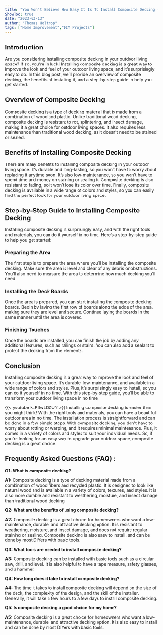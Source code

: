 ```yaml
---
title: "You Won't Believe How Easy It Is To Install Composite Decking - Here's How!"
ShowToc: true 
date: "2023-03-13"
author: "Thomas Holtrop" 
tags: ["Home Improvement","DIY Projects"]
---
```

## Introduction

Are you considering installing composite decking in your outdoor living space? If so, you’re in luck! Installing composite decking is a great way to improve the look and feel of your outdoor living space, and it’s surprisingly easy to do. In this blog post, we’ll provide an overview of composite decking, the benefits of installing it, and a step-by-step guide to help you get started. 

## Overview of Composite Decking 

Composite decking is a type of decking material that is made from a combination of wood and plastic. Unlike traditional wood decking, composite decking is resistant to rot, splintering, and insect damage, making it a great choice for outdoor living spaces. It also requires less maintenance than traditional wood decking, as it doesn’t need to be stained or sealed.

## Benefits of Installing Composite Decking

There are many benefits to installing composite decking in your outdoor living space. It’s durable and long-lasting, so you won’t have to worry about replacing it anytime soon. It’s also low-maintenance, so you won’t have to spend time and money on staining or sealing it. Composite decking is also resistant to fading, so it won’t lose its color over time. Finally, composite decking is available in a wide range of colors and styles, so you can easily find the perfect look for your outdoor living space.

## Step-by-Step Guide to Installing Composite Decking

Installing composite decking is surprisingly easy, and with the right tools and materials, you can do it yourself in no time. Here’s a step-by-step guide to help you get started:

### Preparing the Area

The first step is to prepare the area where you’ll be installing the composite decking. Make sure the area is level and clear of any debris or obstructions. You’ll also need to measure the area to determine how much decking you’ll need.

### Installing the Deck Boards

Once the area is prepared, you can start installing the composite decking boards. Begin by laying the first row of boards along the edge of the area, making sure they are level and secure. Continue laying the boards in the same manner until the area is covered.

### Finishing Touches

Once the boards are installed, you can finish the job by adding any additional features, such as railings or stairs. You can also add a sealant to protect the decking from the elements.

## Conclusion

Installing composite decking is a great way to improve the look and feel of your outdoor living space. It’s durable, low-maintenance, and available in a wide range of colors and styles. Plus, it’s surprisingly easy to install, so you can do it yourself in no time. With this step-by-step guide, you’ll be able to transform your outdoor living space in no time.

{{< youtube kLPIIwLDZUY >}} 
Installing composite decking is easier than you might think! With the right tools and materials, you can have a beautiful outdoor area in no time. The installation process is straightforward and can be done in a few simple steps. With composite decking, you don't have to worry about rotting or warping, and it requires minimal maintenance. Plus, it comes in a variety of colors and styles to suit your individual needs. So, if you're looking for an easy way to upgrade your outdoor space, composite decking is a great choice.

## Frequently Asked Questions (FAQ) :
**Q1: What is composite decking?**

**A1:** Composite decking is a type of decking material made from a combination of wood fibers and recycled plastic. It is designed to look like natural wood and is available in a variety of colors, textures, and styles. It is also more durable and resistant to weathering, moisture, and insect damage than traditional wood decking. 

**Q2: What are the benefits of using composite decking?**

**A2:** Composite decking is a great choice for homeowners who want a low-maintenance, durable, and attractive decking option. It is resistant to weathering, moisture, and insect damage, and does not require regular staining or sealing. Composite decking is also easy to install, and can be done by most DIYers with basic tools. 

**Q3: What tools are needed to install composite decking?**

**A3:** Composite decking can be installed with basic tools such as a circular saw, drill, and level. It is also helpful to have a tape measure, safety glasses, and a hammer. 

**Q4: How long does it take to install composite decking?**

**A4:** The time it takes to install composite decking will depend on the size of the deck, the complexity of the design, and the skill of the installer. Generally, it will take a few hours to a few days to install composite decking. 

**Q5: Is composite decking a good choice for my home?**

**A5:** Composite decking is a great choice for homeowners who want a low-maintenance, durable, and attractive decking option. It is also easy to install and can be done by most DIYers with basic tools.





